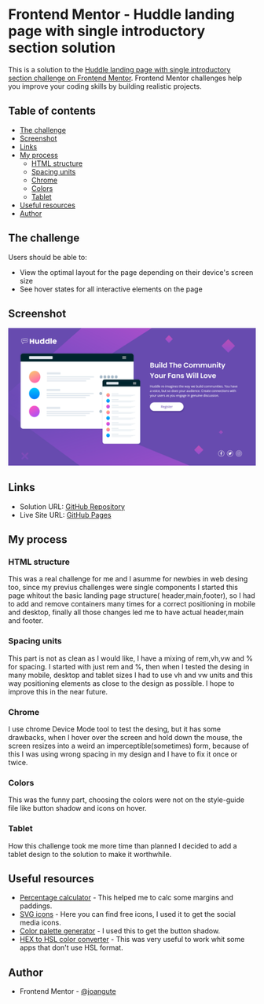 # Frontend Mentor - Huddle landing page with single introductory section solution

This is a solution to the [Huddle landing page with single introductory section challenge on Frontend Mentor](https://www.frontendmentor.io/challenges/huddle-landing-page-with-a-single-introductory-section-B_2Wvxgi0). Frontend Mentor challenges help you improve your coding skills by building realistic projects. 

## Table of contents

- [The challenge](#the-challenge)
- [Screenshot](#screenshot)
- [Links](#links)
- [My process](#my-process)
  - [HTML structure](#html-structure)
  - [Spacing units](#spacing-units)
  - [Chrome](#chrome)
  - [Colors](#colors)
  - [Tablet](#tablet)
- [Useful resources](#useful-resources)
- [Author](#author)

## The challenge

Users should be able to:

- View the optimal layout for the page depending on their device's screen size
- See hover states for all interactive elements on the page

## Screenshot

![Desktop Screenshot](screenshots/desktop_1440x800.png)

## Links

- Solution URL: [GitHub Repository](https://github.com/joangute/huddle-landing-page/)
- Live Site URL: [GitHub Pages](https://joangute.github.io/huddle-landing-page/)

## My process

### HTML structure

This was a real challenge for me and I asumme for newbies in web desing too, since my previus challenges were single components I started this page whitout the basic landing page structure( header,main,footer), so I had to add and remove containers many times for a correct positioning in mobile and desktop, finally all those changes led me to have actual header,main and footer.

### Spacing units

This part is not as clean as I would like, I have a mixing of rem,vh,vw and % for spacing. I started with just rem and %, then when I tested the desing in many mobile, desktop and tablet sizes I had to use vh and vw units and this way positioning elements as close to the design as possible. I hope to improve this in the near future.

### Chrome

I use chrome Device Mode tool to test the desing, but it has some drawbacks, when I hover over the screen and hold down the mouse, the screen resizes into a weird an imperceptible(sometimes) form, because of this I was using wrong spacing in my design and I have to fix it once or twice.

### Colors

This was the funny part, choosing the colors were not on the style-guide file like button shadow and icons on hover.

### Tablet

How this challenge took me more time than planned I decided to add a tablet design to the solution to make it worthwhile.

## Useful resources

- [Percentage calculator](https://www.calcularporcentajeonline.com/) - This helped me to calc some margins and paddings.
- [SVG icons](https://www.iconfinder.com/) - Here you can find free icons, I used it to get the social media icons.
- [Color palette generator](https://mycolor.space/) - I used this to get the button shadow.
- [HEX to HSL color converter](https://htmlcolors.com/hex-to-hsl/) - This was very useful to work whit some apps that don't use HSL format.

## Author

- Frontend Mentor - [@joangute](https://www.frontendmentor.io/profile/joangute/)


